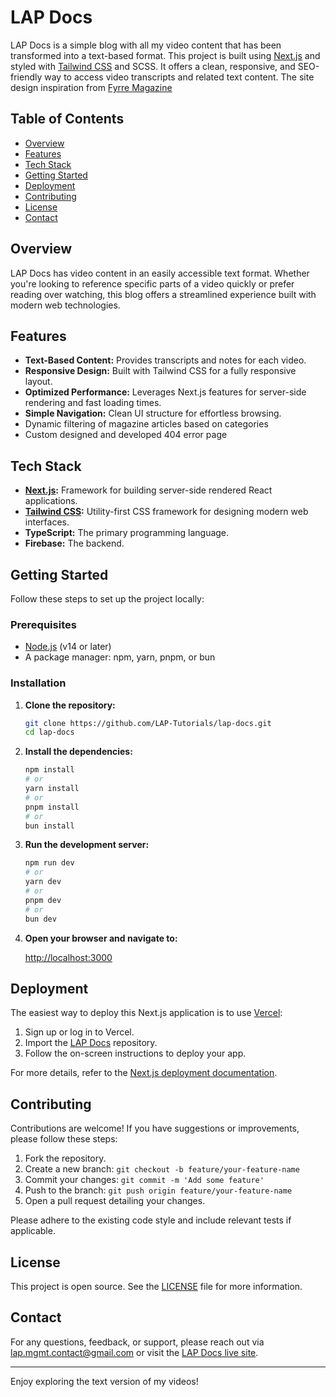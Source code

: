 # LAP Docs

LAP Docs is a simple blog with all my video content that has been transformed into a text-based format. This project is built using [Next.js](https://nextjs.org) and styled with [Tailwind CSS](https://tailwindcss.com) and SCSS. It offers a clean, responsive, and SEO-friendly way to access video transcripts and related text content. The site design inspiration from [Fyrre Magazine](href="https://fyrre-magazine.vercel.app/) 

## Table of Contents

- [Overview](#overview)
- [Features](#features)
- [Tech Stack](#tech-stack)
- [Getting Started](#getting-started)
- [Deployment](#deployment)
- [Contributing](#contributing)
- [License](#license)
- [Contact](#contact)

## Overview

LAP Docs has video content in an easily accessible text format. Whether you're looking to reference specific parts of a video quickly or prefer reading over watching, this blog offers a streamlined experience built with modern web technologies.

## Features

- **Text-Based Content:** Provides transcripts and notes for each video.
- **Responsive Design:** Built with Tailwind CSS for a fully responsive layout.
- **Optimized Performance:** Leverages Next.js features for server-side rendering and fast loading times.
- **Simple Navigation:** Clean UI structure for effortless browsing.
- Dynamic filtering of magazine articles based on categories
- Custom designed and developed 404 error page

## Tech Stack

- **[Next.js](https://nextjs.org):** Framework for building server-side rendered React applications.
- **[Tailwind CSS](https://tailwindcss.com):** Utility-first CSS framework for designing modern web interfaces.
- **TypeScript:** The primary programming language.
- **Firebase:** The backend.

## Getting Started

Follow these steps to set up the project locally:

### Prerequisites

- [Node.js](https://nodejs.org) (v14 or later)
- A package manager: npm, yarn, pnpm, or bun

### Installation

1. **Clone the repository:**

   ```bash
   git clone https://github.com/LAP-Tutorials/lap-docs.git
   cd lap-docs
   ```

2. **Install the dependencies:**

   ```bash
   npm install
   # or
   yarn install
   # or
   pnpm install
   # or
   bun install
   ```

3. **Run the development server:**

   ```bash
   npm run dev
   # or
   yarn dev
   # or
   pnpm dev
   # or
   bun dev
   ```

4. **Open your browser and navigate to:**

   [http://localhost:3000](http://localhost:3000)

## Deployment

The easiest way to deploy this Next.js application is to use [Vercel](https://vercel.com):

1. Sign up or log in to Vercel.
2. Import the [LAP Docs](https://github.com/LAP-Tutorials/lap-docs) repository.
3. Follow the on-screen instructions to deploy your app.

For more details, refer to the [Next.js deployment documentation](https://nextjs.org/docs/deployment).

## Contributing

Contributions are welcome! If you have suggestions or improvements, please follow these steps:

1. Fork the repository.
2. Create a new branch: `git checkout -b feature/your-feature-name`
3. Commit your changes: `git commit -m 'Add some feature'`
4. Push to the branch: `git push origin feature/your-feature-name`
5. Open a pull request detailing your changes.

Please adhere to the existing code style and include relevant tests if applicable.

## License

This project is open source. See the [LICENSE](LICENSE) file for more information.

## Contact

For any questions, feedback, or support, please reach out via [lap.mgmt.contact@gmail.com](mailto:lap.mgmt.contact@gmail.com) or visit the [LAP Docs live site](https://lap-docs.netlify.app).

---

Enjoy exploring the text version of my videos!
